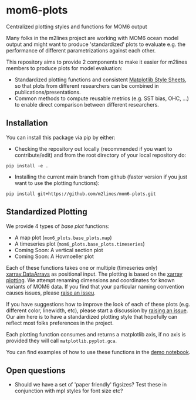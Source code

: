 # mom6-plots
Centralized plotting styles and functions for MOM6 output

Many folks in the m2lines project are working with MOM6 ocean model output and might want to produce 'standardized' plots to evaluate e.g. the performance of different parametrizations against each other. 

This repository aims to provide 2 components to make it easier for m2lines members to produce plots for model evaluation:

- Standardized plotting functions and consistent [Matplotlib Style Sheets](https://matplotlib.org/stable/users/explain/customizing.html#customizing-with-style-sheets), so that plots from different researchers can be combined in publications/presentations.
- Common methods to compute reusable metrics (e.g. SST bias, OHC, ...) to enable direct comparison between different researchers.

## Installation

You can install this package via pip by either:

- Checking the repository out locally (recommended if you want to contribute/edit) and from the root directory of your local repository do:
```
pip install -e .
```

- Installing the current main branch from github (faster version if you just want to use the plotting functions):
```
pip install git+https://github.com/m2lines/mom6-plots.git
```

## Standardized Plotting

We provide 4 types of *base plot* functions:
- A map plot (`mom6_plots.base_plots.map`)
- A timeseries plot (`mom6_plots.base_plots.timeseries`)
- Coming Soon: A vertical section plot
- Coming Soon: A Hovmoeller plot

Each of these functions takes one or multiple (timeseries only) [xarray.DataArrays](https://docs.xarray.dev/en/stable/getting-started-guide/why-xarray.html#core-data-structures) as positional input. The plotting is based on the [xarray plotting](https://docs.xarray.dev/en/stable/user-guide/plotting.html). We attempt renaming dimensions and coordinates for known variants of MOM6 data. If you find that your particular naming convention causes issues, please [raise an isseu](https://github.com/m2lines/mom6-plots/issues).

If you have suggestions how to improve the look of each of these plots (e.g. different color, linewidth, etc), please start a discussion by [raising an issue](https://github.com/m2lines/mom6-plots/issues). Our aim here is to have a standardized plotting style that hopefully can reflect most folks preferences in the project.

Each plotting function consumes and returns a matplotlib axis, if no axis is provided they will call `matplotlib.pyplot.gca`.

You can find examples of how to use these functions in the [demo notebook](./notebooks/base_plot_demo.ipynb).

## Open questions
- Should we have a set of 'paper friendly' figsizes? Test these in conjunction with mpl styles for font size etc?